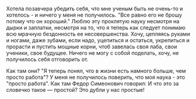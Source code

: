 Хотела позавчера убедить себя, что мне ученым быть не очень-то и хотелось - и ничего у меня не получилось. "Все равно его не брошу потому что он хороший." Люблю эту проклятую науку несмотря на дырки и заплатки, несмотря на то, что я теперь как следует понимаю всю мрачную бездонность ее несовершенства. Хочу, цепляясь руками и ногами, даже зубами, если надо, уцепиться и остаться, укрепиться и прорасти и пустить мощные корни, чтоб завелась своя лаба, свои ученики, свое будущее. Ничего не могу с собой поделать, хочу, не получилось себя отговорить от.

Как там они? "Я теперь понял, что в жизни есть намного больше, чем просто работа"? У меня не получилось поверить, что моя наука - это "просто работа". Как там Федор Симеонович говорил: И что это за словечко такое — простой? Это дубли у нас простые!